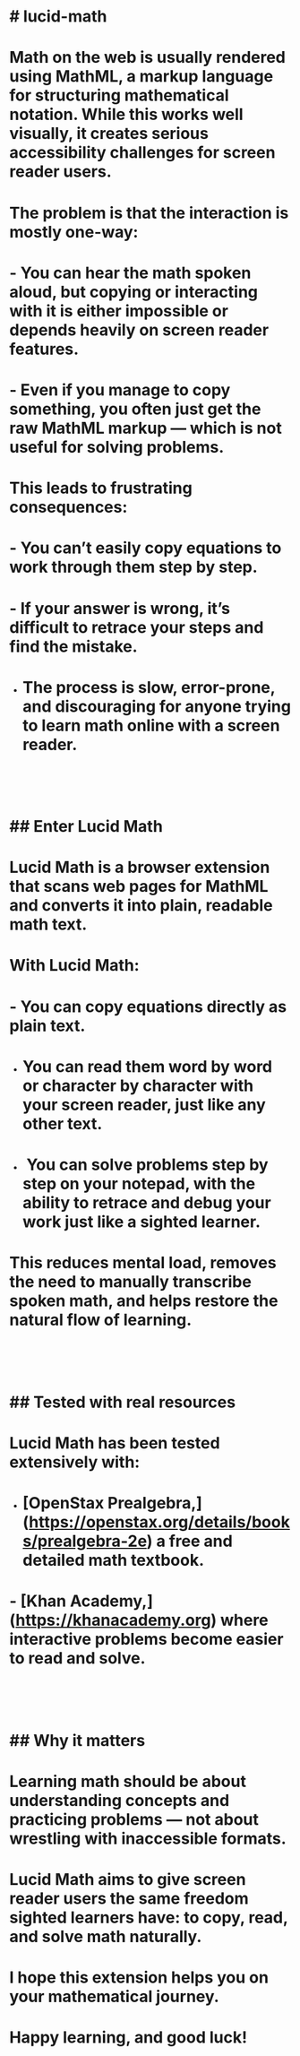 # \# lucid-math

# Math on the web is usually rendered using MathML, a markup language for structuring mathematical notation. While this works well visually, it creates serious accessibility challenges for screen reader users.

# The problem is that the interaction is mostly one-way:

# \- You can hear the math spoken aloud, but copying or interacting with it is either impossible or depends heavily on screen reader features.

# \- Even if you manage to copy something, you often just get the raw MathML markup — which is not useful for solving problems.

# This leads to frustrating consequences:

# \- You can’t easily copy equations to work through them step by step.

# \- If your answer is wrong, it’s difficult to retrace your steps and find the mistake.

* # The process is slow, error-prone, and discouraging for anyone trying to learn math online with a screen reader.

# &nbsp;

# \## Enter Lucid Math

# Lucid Math is a browser extension that scans web pages for MathML and converts it into plain, readable math text.

# With Lucid Math:

# \- You can copy equations directly as plain text.

* # You can read them word by word or character by character with your screen reader, just like any other text.
* # &nbsp;You can solve problems step by step on your notepad, with the ability to retrace and debug your work just like a sighted learner.

# This reduces mental load, removes the need to manually transcribe spoken math, and helps restore the natural flow of learning.

# &nbsp;

# \## Tested with real resources

# Lucid Math has been tested extensively with:

* # \[OpenStax Prealgebra,](https://openstax.org/details/books/prealgebra-2e) a free and detailed math textbook.

# \- \[Khan Academy,](https://khanacademy.org) where interactive problems become easier to read and solve.

# &nbsp;

# \## Why it matters

# Learning math should be about understanding concepts and practicing problems — not about wrestling with inaccessible formats.

# Lucid Math aims to give screen reader users the same freedom sighted learners have: to copy, read, and solve math naturally.

# I hope this extension helps you on your mathematical journey.

# Happy learning, and good luck!

